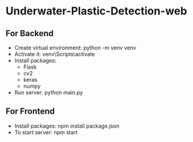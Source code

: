 # Underwater-Plastic-Detection-web

## For Backend
  - Create virtual environment: python -m venv venv
  - Activate it: venv\Scripts\activate
  - Install packages:
    -  Flask
    -  cv2
    -  keras
    -  numpy
  - Run server: python main.py
## For Frontend
  - Install packages: npm install package.json
  - To start server: npm start

